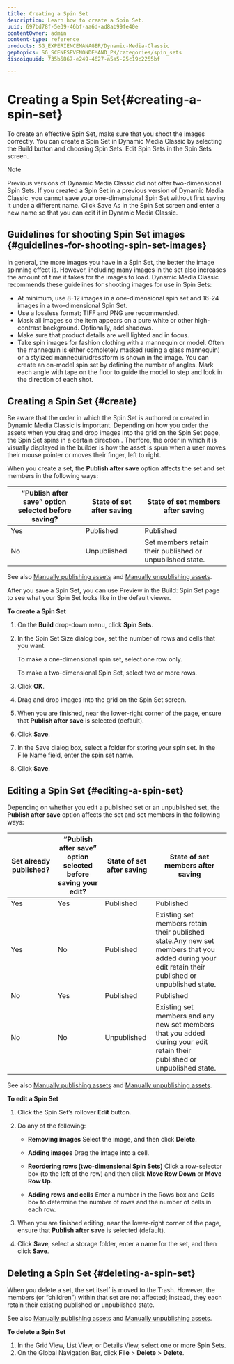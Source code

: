 ```yaml
---
title: Creating a Spin Set
description: Learn how to create a Spin Set.
uuid: 697bd78f-5e39-46bf-aa6d-ad8ab99fe40e
contentOwner: admin
content-type: reference
products: SG_EXPERIENCEMANAGER/Dynamic-Media-Classic
geptopics: SG_SCENESEVENONDEMAND_PK/categories/spin_sets
discoiquuid: 735b5867-e249-4627-a5a5-25c19c2255bf

---
```


# Creating a Spin Set{#creating-a-spin-set}

To create an effective Spin Set, make sure that you shoot the images correctly. You can create a Spin Set in Dynamic Media Classic by selecting the Build button and choosing Spin Sets. Edit Spin Sets in the Spin Sets screen.

>[!NOTE]
>
>Previous versions of Dynamic Media Classic did not offer two-dimensional Spin Sets. If you created a Spin Set in a previous version of Dynamic Media Classic, you cannot save your one-dimensional Spin Set without first saving it under a different name. Click Save As in the Spin Set screen and enter a new name so that you can edit it in Dynamic Media Classic.

## Guidelines for shooting Spin Set images {#guidelines-for-shooting-spin-set-images}

In general, the more images you have in a Spin Set, the better the image spinning effect is. However, including many images in the set also increases the amount of time it takes for the images to load. Dynamic Media Classic recommends these guidelines for shooting images for use in Spin Sets:

* At minimum, use 8-12 images in a one-dimensional spin set and 16-24 images in a two-dimensional Spin Set.
* Use a lossless format; TIFF and PNG are recommended.
* Mask all images so the item appears on a pure white or other high-contrast background. Optionally, add shadows.
* Make sure that product details are well lighted and in focus.
* Take spin images for fashion clothing with a mannequin or model. Often the mannequin is either completely masked (using a glass mannequin) or a stylized mannequin/dressform is shown in the image. You can create an on-model spin set by defining the number of angles. Mark each angle with tape on the floor to guide the model to step and look in the direction of each shot.

## Creating a Spin Set {#create}

Be aware that the order in which the Spin Set is authored or created in Dynamic Media Classic is important. Depending on how you order the assets when you drag and drop images into the grid on the Spin Set page, the Spin Set spins in a certain direction . Therfore, the order in which it is visually displayed in the builder is how the asset is spun when a user moves their mouse pointer or moves their finger, left to right.

When you create a set, the **Publish after save** option affects the set and set members in the following ways:

|“Publish after save” option selected before saving?|State of set after saving|State of set members after saving|
|--- |--- |--- |
|Yes|Published|Published|
|No|Unpublished|Set members retain their published or unpublished state.|

See also [Manually publishing assets](publishing-files.md#manually-publishing-assets) and [Manually unpublishing assets](publishing-files.md#manually-unpublishing-assets).

After you save a Spin Set, you can use Preview in the Build: Spin Set page to see what your Spin Set looks like in the default viewer.

**To create a Spin Set**

1. On the **Build** drop-down menu, click **Spin Sets**.
1. In the Spin Set Size dialog box, set the number of rows and cells that you want.

   To make a one-dimensional spin set, select one row only.

   To make a two-dimensional Spin Set, select two or more rows.

1. Click **OK**.
1. Drag and drop images into the grid on the Spin Set screen.
1. When you are finished, near the lower-right corner of the page, ensure that **Publish after save** is selected (default).
1. Click **Save**.
1. In the Save dialog box, select a folder for storing your spin set. In the File Name field, enter the spin set name.
1. Click **Save**.

## Editing a Spin Set {#editing-a-spin-set}

Depending on whether you edit a published set or an unpublished set, the **Publish after save** option affects the set and set members in the following ways:

|Set already published?|“Publish after save” option selected before saving your edit?|State of set after saving|State of set members after saving|
|--- |--- |--- |--- |
|Yes|Yes|Published|Published|
|Yes|No|Published|Existing set members retain their published state.Any new set members that you added during your edit retain their published or unpublished state.|
|No|Yes|Published|Published|
|No|No|Unpublished|Existing set members and any new set members that you added during your edit retain their published or unpublished state.|

See also [Manually publishing assets](publishing-files.md#manually-publishing-assets) and [Manually unpublishing assets](publishing-files.md#manually-unpublishing-assets).

**To edit a Spin Set**

1. Click the Spin Set’s rollover **Edit** button.
1. Do any of the following:

    * **Removing images**
    Select the image, and then click **Delete**.

    * **Adding images**
    Drag the image into a cell.

    * **Reordering rows (two-dimensional Spin Sets)**
    Click a row-selector box (to the left of the row) and then click **Move Row Down** or **Move Row Up**.

    * **Adding rows and cells**
    Enter a number in the Rows box and Cells box to determine the number of rows and the number of cells in each row.

1. When you are finished editing, near the lower-right corner of the page, ensure that **Publish after save** is selected (default).
1. Click **Save**, select a storage folder, enter a name for the set, and then click **Save**.

## Deleting a Spin Set {#deleting-a-spin-set}

When you delete a set, the set itself is moved to the Trash. However, the members (or “children”) within that set are not affected; instead, they each retain their existing published or unpublished state.

See also [Manually publishing assets](publishing-files.md#manually-publishing-assets) and [Manually unpublishing assets](publishing-files.md#manually-unpublishing-assets).

**To delete a Spin Set**

1. In the Grid View, List View, or Details View, select one or more Spin Sets.
1. On the Global Navigation Bar, click **File** > **Delete** > **Delete**.

